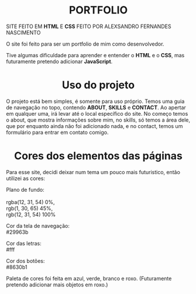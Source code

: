 <h1 align="center">PORTFOLIO</h1>

SITE FEITO EM <b>HTML</b> E <b>CSS</b>
FEITO POR ALEXSANDRO FERNANDES NASCIMENTO


O site foi feito para ser um portfolio de mim como desenvolvedor.  

Tive algumas dificuldade para aprender e entender o <b>HTML</b> e o <b>CSS</b>, mas futuramente pretendo adicionar <b>JavaScript</b>.

<h1 align="center">Uso do projeto</h1>

O projeto está bem simples, é somente para uso próprio. Temos uma guia de navegação no topo, contendo <b>ABOUT</b>, <b>SKILLS</b> e <b>CONTACT</b>. Ao apertar em qualquer uma, irá levar até o local específico do site. No começo temos o about, que mostra informações sobre mim, no skills, só temos a área dele, que por enquanto ainda não foi adicionado nada, e no contact, temos um formulário para entrar em contato comigo.

<h1 align="center">Cores dos elementos das páginas</h1>


Para esse site, decidi deixar num tema um pouco mais futuristico, então utilizei as cores:

Plano de fundo:<br>
<br>
rgba(12, 31, 54) 0%,<br>
rgb(1, 30, 65) 45%,<br>
rgb(12, 31, 54) 100%

Cor da tela de navegação: <br>
#29963b

Cor das letras:<br>
#fff

Cor dos botões:<br>
#8630b1

Paleta de cores foi feita em azul, verde, branco e roxo. (Futuramente pretendo adicionar mais objetos em roxo.)

